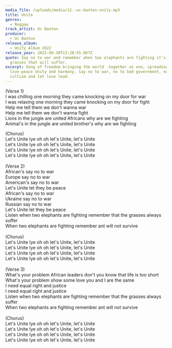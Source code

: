 ```yaml
---
media_file: /uploads/media/11.-uc-banton-unity.mp3
title: Unite
genres:
  - Reggae
track_artist: Uc Banton
producer:
  - Uc Banton
release_album:
  - Unity Album 2022
release_year: 2022-09-30T13:28:55.867Z
quote: Say no to war and remember when two elephants are fighting it's the
  grasses that will suffer.
excerpt: Song of freedom bringing the world  together as one, spreading
  love-peace Unity and harmony, say no to war, no to bad government, no to
  cultism and let love lead.
---
```

<!--StartFragment-->

(Verse 1)\
I was chilling one morning they came knocking on my door for war\
I was relaxing one morning they came knocking on my door for fight\
Help me tell them we don't wanna war\
Help me tell them we don't wanna fight\
Lions in the jungle are united Africans why are we fighting\
Animal's in the jungle are united brother's why are we fighting

(Chorus)\
Let's Unite Iye oh oh let's Unite, let's Unite\
Let's Unite Iye oh oh let's Unite, let's Unite\
Let's Unite Iye oh oh let's Unite, let's Unite\
Let's Unite Iye oh oh let's Unite, let's Unite\
\
(Verse 2)\
African's say no to war\
Europe say no to war\
American's say no to war\
Let's Unite let they be peace\
African's say no to war\
Ukraine say no to war\
Russian say no to war\
Let's Unite let they be peace\
Listen when two elephants are fighting remember that the grasses always suffer\
When two elephants are fighting remember ant will not survive\
\
(Chorus)\
Let's Unite Iye oh oh let's Unite, let's Unite\
Let's Unite Iye oh oh let's Unite, let's Unite\
Let's Unite Iye oh oh let's Unite, let's Unite\
Let's Unite Iye oh oh let's Unite, let's Unite\
\
(Verse 3)\
What's your problem African leaders don't you know that life is too short\
What's your problem show some love you and I are the same\
I need equal right and justice\
I need equal right and justice\
Listen when two elephants are fighting remember that the grasses always suffer\
When two elephants are fighting remember ant will not survive\
\
(Chorus)\
Let's Unite Iye oh oh let's Unite, let's Unite\
Let's Unite Iye oh oh let's Unite, let's Unite\
Let's Unite Iye oh oh let's Unite, let's Unite\
Let's Unite Iye oh oh let's Unite, let's Unite

<!--EndFragment-->